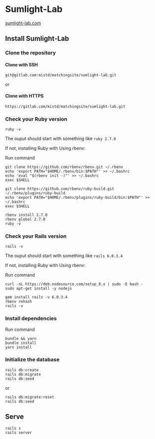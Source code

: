 # Sumlight-Lab

[sumlight-lab.com](https://www.sumlight-lab.com/)

## Install Sumlight-Lab

### Clone the repository

#### Clone with SSH

```shell
git@gitlab.com:mistd/matchingsite/sumlight-lab.git
```
or

#### Clone with HTTPS
```shell
https://gitlab.com/mistd/matchingsite/sumlight-lab.git
```

### Check your Ruby version

```shell
ruby -v
```

The ouput should start with something like `ruby 2.7.0`

If not, installing Ruby with Using rbenv:

Run command
```shell
git clone https://github.com/rbenv/rbenv.git ~/.rbenv
echo 'export PATH="$HOME/.rbenv/bin:$PATH"' >> ~/.bashrc
echo 'eval "$(rbenv init -)"' >> ~/.bashrc
exec $SHELL

git clone https://github.com/rbenv/ruby-build.git ~/.rbenv/plugins/ruby-build
echo 'export PATH="$HOME/.rbenv/plugins/ruby-build/bin:$PATH"' >> ~/.bashrc
exec $SHELL

rbenv install 2.7.0
rbenv global 2.7.0
ruby -v
```

### Check your Rails version


```shell
rails -v
```

The ouput should start with something like `rails 6.0.3.4`

If not, installing Ruby with Using rbenv:

Run command
```shell
curl -sL https://deb.nodesource.com/setup_8.x | sudo -E bash -
sudo apt-get install -y nodejs
 
gem install rails -v 6.0.3.4
rbenv rehash
rails -v
```

### Install dependencies

Run command
```shell
bundle && yarn
bundle install
yarn install
```

### Initialize the database

```shell
rails db:create 
rails db:migrate 
rails db:seed
```
or

```shell
rails db:migrate:reset
rails db:seed
```

## Serve

```shell
rails s
rails server 
```
